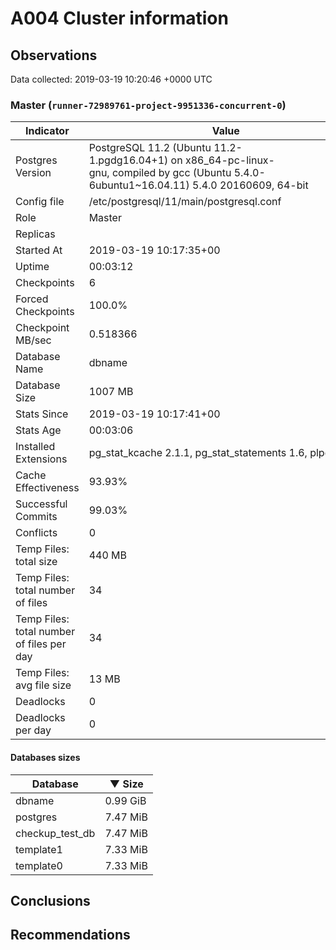 # A004 Cluster information #

## Observations ##
Data collected: 2019-03-19 10:20:46 +0000 UTC  


### Master (`runner-72989761-project-9951336-concurrent-0`) ###

 Indicator | Value
-----------|-------
Postgres Version | PostgreSQL&nbsp;11.2&nbsp;(Ubuntu&nbsp;11.2-1.pgdg16.04+1)&nbsp;on&nbsp;x86_64-pc-linux-gnu,&nbsp;compiled&nbsp;by&nbsp;gcc&nbsp;(Ubuntu&nbsp;5.4.0-6ubuntu1~16.04.11)&nbsp;5.4.0&nbsp;20160609,&nbsp;64-bit
Config file | /etc/postgresql/11/main/postgresql.conf
Role | Master
Replicas | 
Started At | 2019-03-19&nbsp;10:17:35+00
Uptime | 00:03:12
Checkpoints | 6
Forced Checkpoints | 100.0%
Checkpoint MB/sec | 0.518366
Database Name | dbname
Database Size | 1007&nbsp;MB
Stats Since | 2019-03-19&nbsp;10:17:41+00
Stats Age | 00:03:06
Installed Extensions | pg_stat_kcache&nbsp;2.1.1,&nbsp;pg_stat_statements&nbsp;1.6,&nbsp;plpgsql&nbsp;1.0
Cache Effectiveness | 93.93%
Successful Commits | 99.03%
Conflicts | 0
Temp Files: total size | 440&nbsp;MB
Temp Files: total number of files | 34
Temp Files: total number of files per day | 34
Temp Files: avg file size | 13&nbsp;MB
Deadlocks | 0
Deadlocks per day | 0

#### Databases sizes ####
Database | &#9660;&nbsp;Size
---------|------
dbname | 0.99&nbsp;GiB
postgres | 7.47&nbsp;MiB
checkup_test_db | 7.47&nbsp;MiB
template1 | 7.33&nbsp;MiB
template0 | 7.33&nbsp;MiB


## Conclusions ##


## Recommendations ##

